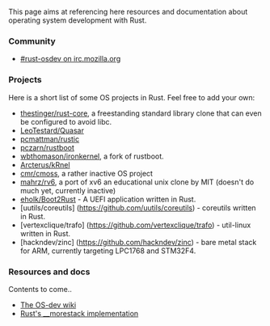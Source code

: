 This page aims at referencing here resources and documentation about operating system development with Rust.

### Community

* [#rust-osdev on irc.mozilla.org](http://chat.mibbit.com/?server=irc.mozilla.org&channel=%23rust-osdev)

### Projects

Here is a short list of some OS projects in Rust. Feel free to add your own:

* [thestinger/rust-core](https://github.com/thestinger/rust-core/), a freestanding standard library clone that can even be configured to avoid libc.
* [LeoTestard/Quasar](https://github.com/LeoTestard/Quasar.git)
* [pcmattman/rustic](https://github.com/pcmattman/rustic.git)
* [pczarn/rustboot](https://github.com/pczarn/rustboot.git)
* [wbthomason/ironkernel](https://github.com/wbthomason/ironkernel), a fork of rustboot.
* [Arcterus/kRnel](https://github.com/Arcterus/kRnel.git)
* [cmr/cmoss](https://github.com/cmr/cmoss), a rather inactive OS project
* [mahrz/rv6](https://github.com/mahrz/rv6.git), a port of xv6 an educational unix clone by MIT (doesn't do much yet, currently inactive)
* [eholk/Boot2Rust](https://github.com/eholk/Boot2Rust) - A UEFI application written in Rust.
* [uutils/coreutils] (https://github.com/uutils/coreutils) - coreutils written in Rust.
* [vertexclique/trafo] (https://github.com/vertexclique/trafo) - util-linux written in Rust.
* [hackndev/zinc] (https://github.com/hackndev/zinc) - bare metal stack for ARM, currently targeting LPC1768 and STM32F4.

### Resources and docs

Contents to come..

* [The OS-dev wiki](http://wiki.osdev.org/)
* [Rust's __morestack implementation](https://github.com/mozilla/rust/blob/master/src/rt/arch/i386/morestack.S)